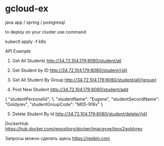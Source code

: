 # gcloud-ex

java app / spring / postgresql

to deploy on your cluster use command

kubectl apply -f k8s

API Example

1) Get All Students http://34.72.104.179:8080/student/all

2) Get Student by ID http://34.72.104.179:8080/student/{id}

3) Get All Student By Group http://34.72.104.179:8080/student/all/{group}

4) Post New Student http://34.72.104.179:8080/student/add

{
  "studentPersonalId": 1,
  "studentName": "Eugene",
  "studentSecondName": "Goldyrev",
  "studentGroupCode": "M05-916v"
}

5) Delete Student By Id http://34.72.104.179:8080/student/delete/{id}


DockerHub https://hub.docker.com/repository/docker/jmacgyve/tpos2goldyrev


Запросы можно сделать здесь https://reqbin.com

